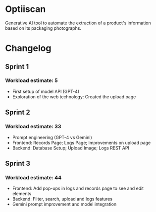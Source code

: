# Optiiscan

Generative AI tool to automate the extraction of a product's information based on its packaging photographs.

# Changelog

## Sprint 1

### Workload estimate: 5

-   First setup of model API (GPT-4)
-   Exploration of the web technology: Created the upload page

## Sprint 2

### Workload estimate: 33

-   Prompt engineering (GPT-4 vs Gemini)
-   Frontend: Records Page; Logs Page; Improvements on upload page
-   Backend: Database Setup; Upload Image; Logs REST API

## Sprint 3

### Workload estimate: 44

- Frontend: Add pop-ups in logs and records page to see and edit elements
- Backend: Filter, search, upload and logs features
- Gemini prompt improvement and model integration
